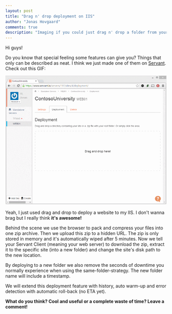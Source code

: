 ```yaml
--- 
layout: post
title: "Drag n' drop deployment on IIS"
author: "Jonas Hovgaard"
comments: true
description: "Imaging if you could just drag n' drop a folder from your desktop machine in to IIS. Servant.io enables that."
---
```

Hi guys!

Do you know that special feeling some features can give you? Things that only can be described as neat. I think we just made one of them on <a href="https://www.servant.io" target="_blank">Servant</a>. Check out this GIF:

<a href="/postfiles/dragdropdeploy.gif" target="_blank"><img src="/postfiles/dragdropdeploy.gif" alt="" class="maxwidth" /></a>

Yeah, I just used drag and drop to deploy a website to my IIS. I don't wanna brag but I really think **it's awesome!**

Behind the scene we use the browser to pack and compress your files into one zip archive. Then we upload this zip to a hidden URL. The zip is only stored in memory and it's automatically wiped after 5 minutes. Now we tell your Servant Client (meaning your web server) to download the zip, extract it to the specific site (into a new folder) and change the site's disk path to the new location.

By deploying to a new folder we also remove the seconds of downtime you normally experience when using the same-folder-strategy. The new folder name will include a timestamp.

We will extend this deployment feature with history, auto warm-up and error detection with automatic roll-back (no ETA yet).

**What do you think? Cool and useful or a complete waste of time? Leave a comment!**

